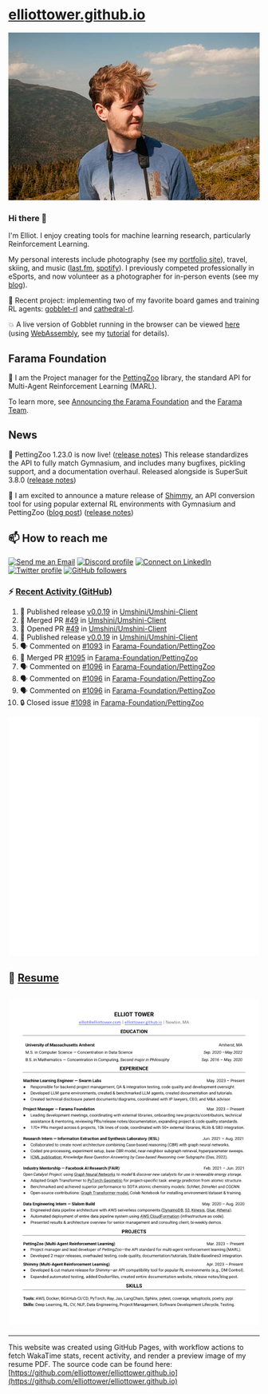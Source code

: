 # [elliottower.github.io](https://github.com/elliottower/elliottower.github.io)

[![A wild Elliot on Mt Washington](https://raw.githubusercontent.com/elliottower/elliottower.github.io/main/src/jpg/DSCF7539-600px.jpg?raw=true)](https://raw.githubusercontent.com/elliottower/elliottower.github.io/main/src/jpg/DSCF7539.jpg?raw=true)

### Hi there 👋

I'm Elliot. I enjoy creating tools for machine learning research, particularly Reinforcement Learning.

My personal interests include photography (see my [portfolio site](https://www.elliottower.com/)), travel, skiing, and music ([last.fm](https://www.last.fm/user/ajsdlfkwer), [spotify](https://open.spotify.com/user/12132818380)). I previously competed professionally in eSports, and now volunteer as a photographer for in-person events (see my [blog](https://www.elliottower.com/stories/?category=events)).

🤖 Recent project: implementing two of my favorite board games and training RL agents: [gobblet-rl](https://github.com/elliottower/gobblet-rl) and [cathedral-rl](https://github.com/elliottower/cathedral-rl). 

💥 A live version of Gobblet running in the browser can be viewed [here](https://elliottower.github.io/gobblet-rl/) (using [WebAssembly](https://webassembly.org/), see my [tutorial](https://github.com/elliottower/gobblet-rl/blob/main/tutorials/WebAssembly/web_assembly.md) for details).

## Farama Foundation

🚀 I am the Project manager for the [PettingZoo](https://github.com/Farama-Foundation/PettingZoo) library, the standard API for Multi-Agent Reinforcement Learning (MARL). 

To learn more, see [Announcing the Farama Foundation](https://farama.org/Announcing-The-Farama-Foundation) and the [Farama Team](https://farama.org/team).

## News

🎉 PettingZoo 1.23.0 is now live! ([release notes](https://github.com/Farama-Foundation/PettingZoo/releases/tag/1.23.0)) This release standardizes the API to fully match Gymnasium, and includes many bugfixes, pickling support, and a documentation overhaul. Released alongside is SuperSuit 3.8.0 ([release notes](https://github.com/Farama-Foundation/SuperSuit/releases/tag/3.8.0)) 

<!-- ![GitHub Release Date](https://img.shields.io/github/release-date/Farama-Foundation/PettingZoo) -->

🎉 I am excited to announce a mature release of [Shimmy](https://github.com/Farama-Foundation/Shimmy), an API conversion tool for using popular external RL environments with Gymnasium and PettingZoo ([blog post](https://farama.org/Announcing-Shimmy)) ([release notes](https://github.com/Farama-Foundation/Shimmy/releases/tag/v1.0.0)) 

## 📫 How to reach me

 [![Send me an Email](https://img.shields.io/badge/email-elliot%40elliottower.com-blue)](mailto:elliot@elliottower.com)
 [![Discord profile](https://img.shields.io/badge/Discord-7289DA?style=flat&logo=discord&logoColor=white)](https://discord.com/users/83091537923145728)
 [![Connect on LinkedIn](https://img.shields.io/badge/--linkedin?label=LinkedIn&logo=LinkedIn&style=social)](https://www.linkedin.com/in/elliot-tower)
 [![Twitter profile](https://img.shields.io/twitter/follow/elliottower?style=social)](https://twitter.com/ElliotTower/)
 [![GitHub followers](https://img.shields.io/github/followers/elliottower?style=social)](https://github.com/elliottower/)

### ⚡ [Recent Activity (GitHub)](https://github.com/elliottower)

<!--START_SECTION:activity-->
1. 🚀 Published release [v0.0.19](https://github.com/Umshini/Umshini-Client/releases/tag/v0.0.19) in [Umshini/Umshini-Client](https://github.com/Umshini/Umshini-Client)
2. 🎉 Merged PR [#49](https://github.com/Umshini/Umshini-Client/pull/49) in [Umshini/Umshini-Client](https://github.com/Umshini/Umshini-Client)
3. 💪 Opened PR [#49](https://github.com/Umshini/Umshini-Client/pull/49) in [Umshini/Umshini-Client](https://github.com/Umshini/Umshini-Client)
4. 🚀 Published release [v0.0.19](https://github.com/Umshini/Umshini-Client/releases/tag/v0.0.19) in [Umshini/Umshini-Client](https://github.com/Umshini/Umshini-Client)
5. 🗣 Commented on [#1093](https://github.com/Farama-Foundation/PettingZoo/pull/1093#issuecomment-1712822470) in [Farama-Foundation/PettingZoo](https://github.com/Farama-Foundation/PettingZoo)
6. 🎉 Merged PR [#1095](https://github.com/Farama-Foundation/PettingZoo/pull/1095) in [Farama-Foundation/PettingZoo](https://github.com/Farama-Foundation/PettingZoo)
7. 🗣 Commented on [#1096](https://github.com/Farama-Foundation/PettingZoo/pull/1096#issuecomment-1712813190) in [Farama-Foundation/PettingZoo](https://github.com/Farama-Foundation/PettingZoo)
8. 🗣 Commented on [#1096](https://github.com/Farama-Foundation/PettingZoo/pull/1096#issuecomment-1712812687) in [Farama-Foundation/PettingZoo](https://github.com/Farama-Foundation/PettingZoo)
9. 🗣 Commented on [#1096](https://github.com/Farama-Foundation/PettingZoo/pull/1096#issuecomment-1712812340) in [Farama-Foundation/PettingZoo](https://github.com/Farama-Foundation/PettingZoo)
10. 🔒 Closed issue [#1098](https://github.com/Farama-Foundation/PettingZoo/issues/1098) in [Farama-Foundation/PettingZoo](https://github.com/Farama-Foundation/PettingZoo)
<!--END_SECTION:activity-->


<picture>
  <a href="https://metrics.lecoq.io/insights?user=elliottower">
   <img src="/github-metrics.svg" alt="Metrics">
  </a>
</picture>

## 📄 [Resume](https://elliottower.github.io/src/pdf/resume.pdf)

<!-- PDF-TO-MARKDOWN:START -->
![Page 1](src/png/page1.png "Page 1")
---
<!-- PDF-TO-MARKDOWN:END -->

----

This website was created using GitHub Pages, with workflow actions to fetch WakaTime stats, recent activity, and render a preview image of my resume PDF. The source code can be found here: [https://github.com/elliottower/elliottower.github.io](https://github.com/elliottower/elliottower.github.io)
